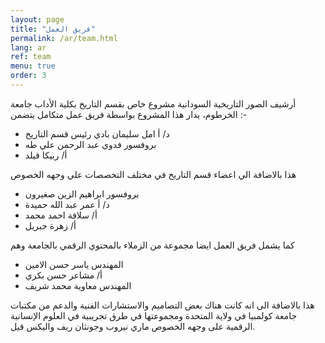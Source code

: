 ```yaml
---
layout: page
title: "فريق العمل"
permalink: /ar/team.html
lang: ar
ref: team
menu: true
order: 3
---
```


أرشيف الصور التاريخية السودانية مشروع خاص بقسم التاريخ بكلية الأداب  جامعة الخرطوم،  يدار هذا المشروع بواسطة فريق عمل متكامل يتضمن    :-

* د/ أ  امل سليمان بادي رئيس قسم التاريخ
* بروفسور فدوي عبد الرحمن علي طه      
* أ/ ربيكا قيلد    

هذا بالاضافة الي اعضاء قسم التاريخ  في مختلف التخصصات  علي وجهه الخصوص

* بروفسور ابراهيم الزين صغيرون
* د/ أ عمر عبد الله حميدة
* أ/ سلافة احمد محمد   
* أ/ زهرة جبريل  

كما يشمل فريق  العمل ايضا مجموعة من الزملاء بالمحتوي الرقمي بالجامعة   وهم

* المهندس ياسر حسن الامين        
* أ/ مشاعر حسن بكري  
* المهندس معاوية محمد شريف

 هذا بالاضافة الى انه كانت هناك بعض التصاميم والاستشارات  الفنية  والدعم من مكتبات جامعة كولمبيا في ولاية المتحدة ومجموعتها في طرق تجريبية في العلوم الإنسانية الرقمية  على وجهه الخصوص ماري نيروب  وجونثان ريف  واليكس قيل.  
